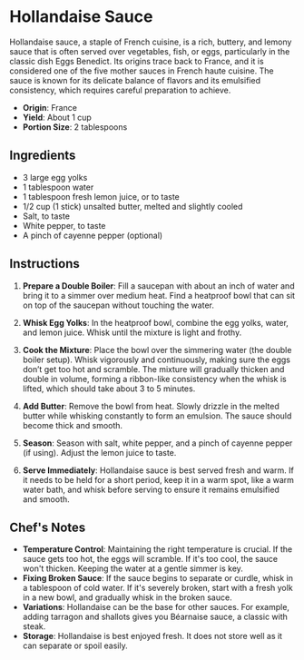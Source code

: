 # Hollandaise Sauce

Hollandaise sauce, a staple of French cuisine, is a rich, buttery, and lemony sauce that is often served over vegetables, fish, or eggs, particularly in the classic dish Eggs Benedict. Its origins trace back to France, and it is considered one of the five mother sauces in French haute cuisine. The sauce is known for its delicate balance of flavors and its emulsified consistency, which requires careful preparation to achieve.

- **Origin**: France
- **Yield**: About 1 cup
- **Portion Size**: 2 tablespoons

## Ingredients

- 3 large egg yolks
- 1 tablespoon water
- 1 tablespoon fresh lemon juice, or to taste
- 1/2 cup (1 stick) unsalted butter, melted and slightly cooled
- Salt, to taste
- White pepper, to taste
- A pinch of cayenne pepper (optional)

## Instructions

1. **Prepare a Double Boiler**: Fill a saucepan with about an inch of water and bring it to a simmer over medium heat. Find a heatproof bowl that can sit on top of the saucepan without touching the water.

2. **Whisk Egg Yolks**: In the heatproof bowl, combine the egg yolks, water, and lemon juice. Whisk until the mixture is light and frothy.

3. **Cook the Mixture**: Place the bowl over the simmering water (the double boiler setup). Whisk vigorously and continuously, making sure the eggs don’t get too hot and scramble. The mixture will gradually thicken and double in volume, forming a ribbon-like consistency when the whisk is lifted, which should take about 3 to 5 minutes.

4. **Add Butter**: Remove the bowl from heat. Slowly drizzle in the melted butter while whisking constantly to form an emulsion. The sauce should become thick and smooth.

5. **Season**: Season with salt, white pepper, and a pinch of cayenne pepper (if using). Adjust the lemon juice to taste.

6. **Serve Immediately**: Hollandaise sauce is best served fresh and warm. If it needs to be held for a short period, keep it in a warm spot, like a warm water bath, and whisk before serving to ensure it remains emulsified and smooth.

## Chef's Notes

- **Temperature Control**: Maintaining the right temperature is crucial. If the sauce gets too hot, the eggs will scramble. If it's too cool, the sauce won't thicken. Keeping the water at a gentle simmer is key.
- **Fixing Broken Sauce**: If the sauce begins to separate or curdle, whisk in a tablespoon of cold water. If it's severely broken, start with a fresh yolk in a new bowl, and gradually whisk in the broken sauce.
- **Variations**: Hollandaise can be the base for other sauces. For example, adding tarragon and shallots gives you Béarnaise sauce, a classic with steak.
- **Storage**: Hollandaise is best enjoyed fresh. It does not store well as it can separate or spoil easily.